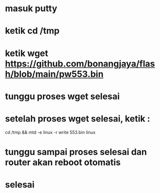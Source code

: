 # masuk putty
# 
# ketik cd /tmp
# ketik wget https://github.com/bonangjaya/flash/blob/main/pw553.bin
# tunggu proses wget selesai
# setelah proses wget selesai, ketik :
  cd /tmp && mtd -e linux -r write 553.bin linux
# tunggu sampai proses selesai dan router akan reboot otomatis
# selesai
